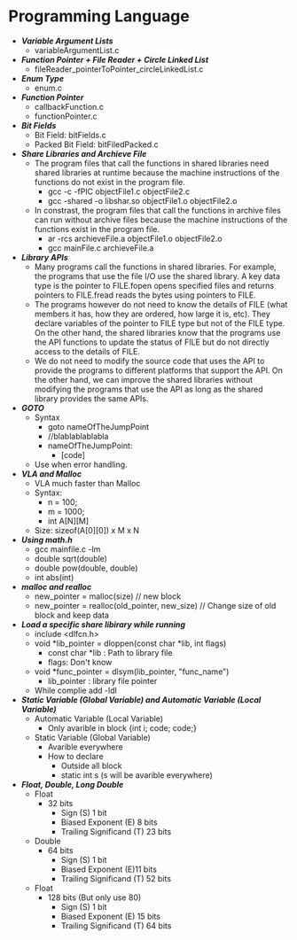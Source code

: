 Programming Language
====================================

+ ***Variable Argument Lists***
  + variableArgumentList.c
+ ***Function Pointer + File Reader + Circle Linked List***
  + fileReader_pointerToPointer_circleLinkedList.c
+ ***Enum Type***
  + enum.c
+ ***Function Pointer***
  + callbackFunction.c
  + functionPointer.c
+ ***Bit Fields***
  + Bit Field: bitFields.c
  + Packed Bit Field: bitFiledPacked.c
+ ***Share Libraries and Archieve File***
  + The program files that call the functions in shared libraries need shared libraries at runtime because the machine instructions of the functions do not exist in the program file.  
    + gcc -c -fPIC objectFile1.c objectFile2.c
    + gcc -shared -o libshar.so objectFile1.o objectFile2.o
  + In constrast, the program files that call the functions in archive files can run without archive files because the machine instructions of the functions exist in the program file.
    + ar -rcs archieveFile.a objectFile1.o objectFile2.o
    + gcc mainFile.c archieveFile.a
+ ***Library APIs***
  + Many programs call the functions in shared libraries. For example, the programs that use the file I/O use the shared library. A key data type is the pointer to FILE.fopen opens specified files and returns pointers to FILE.fread reads the bytes using pointers to FILE. 
  + The programs however do not need to know the details of FILE (what members it has, how they are ordered, how large it is, etc). They declare variables of the pointer to FILE type but not of the FILE type. On the other hand, the shared libraries know that the programs use the API functions to update the status of FILE but do not directly access to the details of FILE. 
  + We do not need to modify the source code that uses the API to provide the programs to different platforms that support the API. On the other hand, we can improve the shared libraries without modifying the programs that use the API as long as the shared library provides the same APIs.
+ ***GOTO***
  + Syntax
    + goto nameOfTheJumpPoint
    + //blablablablabla
    + nameOfTheJumpPoint:
      + [code]
  + Use when error handling.
+ ***VLA and Malloc***
  + VLA much faster than Malloc
  + Syntax:
    + n = 100;
    + m = 1000;
    + int A[N][M]
  + Size: sizeof(A[0][0]) x M x N
+ ***Using math.h***
  + gcc mainfile.c -lm
  + double sqrt(double)
  + double pow(double, double)
  + int abs(int)
+ ***malloc and realloc***
  + new_pointer = malloc(size) // new block
  + new_pointer = realloc(old_pointer, new_size) // Change size of old block and keep data
+ ***Load a specific share libirary while running***
  + include <dlfcn.h>
  + void *lib_pointer = dloppen(const char *lib, int flags)
    + const char *lib : Path to library file
    + flags: Don't know
  + void *func_pointer = dlsym(lib_pointer, "func_name")
    + lib_pointer : library file pointer
  + While complie add -ldl
+ ***Static Variable (Global Variable) and Automatic Variable (Local Variable)***
  + Automatic Variable (Local Variable)
    + Only avarible in block {int i; code; code;}
  + Static Variable (Global Variable)
    + Avarible everywhere
    + How to declare
      + Outside all block
      + static int s (s will be avarible everywhere)
+ ***Float, Double, Long Double***
  + Float
    + 32 bits
      + Sign (S) 1 bit
      + Biased Exponent (E) 8 bits
      + Trailing Significand (T) 23 bits
  + Double
    + 64 bits
      + Sign (S) 1 bit
      + Biased Exponent (E)11 bits
      + Trailing Significand (T) 52 bits
  + Float
    + 128 bits (But only use 80)
      + Sign (S) 1 bit
      + Biased Exponent (E) 15 bits
      + Trailing Significand (T) 64 bits
